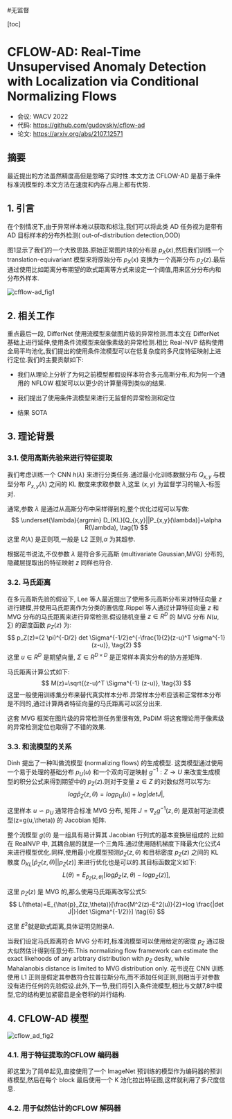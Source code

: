 #无监督 

[toc]

# CFLOW-AD: Real-Time Unsupervised Anomaly Detection with Localization via Conditional Normalizing Flows
- 会议: WACV 2022
- 代码: <https://github.com/gudovskiy/cflow-ad>
- 论文: <https://arxiv.org/abs/2107.12571>

## 摘要
最近提出的方法虽然精度高但是忽略了实时性.本文方法 CFLOW-AD 是基于条件标准流模型的.本文方法在速度和内存占用上都有优势.

## 1. 引言
在个别情况下,由于异常样本难以获取和标注,我们可以将此类 AD 任务视为是带有 AD 目标样本的分布外检测( out-of-distribution detection,OOD)

图1显示了我们的一个大致思路.原始正常图片块的分布是 $p_X(x)$,然后我们训练一个 translation-equivariant 模型来将原始分布 $p_X(x)$ 变换为一个高斯分布 $p_Z(z)$.最后通过使用比如距离分布期望的欧式距离等方式来设定一个阈值,用来区分分布内和分布外样本.

![cfflow-ad_fig1](../Attachments/cfflow-ad_fig1.png)

## 2. 相关工作
重点最后一段, DifferNet 使用流模型来做图片级的异常检测.而本文在 DifferNet 基础上进行延伸,使用条件流模型来做像素级的异常检测.相比 Real-NVP 结构使用全局平均池化,我们提出的使用条件流模型可以在低复杂度的多尺度特征映射上进行定位.我们的主要贡献如下:

- 我们从理论上分析了为何之前模型都假设样本符合多元高斯分布,和为何一个通用的 NFLOW 框架可以以更少的计算量得到类似的结果.

- 我们提出了使用条件流模型来进行无监督的异常检测和定位

- 结果 SOTA

## 3. 理论背景
### 3.1. 使用高斯先验来进行特征提取
我们考虑训练一个 CNN $h(\lambda)$ 来进行分类任务.通过最小化训练数据分布 $Q_{x,y}$ 与模型分布 $P_{x,y}(\lambda)$ 之间的 KL 散度来求取参数 $\lambda$,这里 $(x,y)$ 为监督学习的输入-标签对.

通常,参数 $\lambda$ 是通过从高斯分布中采样得到的,整个优化过程可以写做:
$$
\underset{\lambda}{argmin} D_{KL}[Q_{x,y}||P_{x,y}(\lambda)]+\alpha R(\lambda),   \tag{1}
$$
这里 $R(\lambda)$ 是正则项,一般是 L2 正则,$\alpha$ 为其超参.

根据花书说法,不仅参数 $\lambda$ 是符合多元高斯 (multivariate Gaussian,MVG) 分布的,隐藏层提取出的特征映射 $z$ 同样也符合.

### 3.2. 马氏距离 
在多元高斯先验的假设下, Lee 等人最近提出了使用多元高斯分布来对特征向量 $z$ 进行建模,并使用马氏距离作为分类的置信度.Rippel 等人通过计算特征向量 $z$ 和 MVG 分布的马氏距离来进行异常检测.假设随机变量 $z \in R^D$ 的 MVG 分布 $N(u,\sum)$ 的密度函数 $p_Z(z)$ 为:
$$
p_Z(z)=(2 \pi)^{-D/2} det \Sigma^{-1/2}e^{-\frac{1}{2}(z-u)^T \sigma^{-1} (z-u)},  \tag{2}
$$
这里 $u \in R^D$ 是期望向量, $\Sigma \in R^{D \times D}$ 是正常样本真实分布的协方差矩阵.

马氏距离计算公式如下:
$$
M(z)=\sqrt{(z-u)^T \Sigma^{-1} (z-u)},  \tag{3}
$$
这里一般使用训练集分布来替代真实样本分布.异常样本分布应该和正常样本分布是不同的,通过计算两者特征向量的马氏距离可以区分出来.

这套 MVG 框架在图片级的异常检测任务里很有效, PaDiM 将这套理论用于像素级的异常检测定位也取得了不错的效果.


### 3.3. 和流模型的关系
Dinh 提出了一种叫做流模型 (normalizing flows) 的生成模型. 这类模型通过使用一个易于处理的基础分布 $p_U(u)$ 和一个双向可逆映射 $g^{-1}: Z \to U$ 来改变生成模型的积分公式来得到期望中的 $p_Z(z)$.则对于变量 $z \in Z$ 的对数似然可以写为:
$$
log \hat{p}_Z(z,\theta)=log p_U(u)+log |det J|,  \tag{4}
$$

这里样本 $u \backsim p_U$ 通常符合标准 MVG 分布, 矩阵 $J=\nabla_z g^{-1}(z,\theta)$ 是双射可逆流模型(z=g(u,\theta)) 的 Jacobian 矩阵.

整个流模型 $g(\theta)$ 是一组具有易计算其 Jacobian 行列式的基本变换层组成的.比如在 RealNVP 中, 其耦合层的就是一个三角阵.通过使用随机梯度下降最大化公式4来进行模型优化.同样,使用最小化模型预测$\hat{p}_Z(z,\theta)$ 和目标密度 $p_Z(z)$ 之间的 KL 散度 $D_{KL}[\hat{p}_Z(z,\theta)||p_Z(z)]$ 来进行优化也是可以的.其目标函数定义如下:
$$
L(\theta)=E_{\hat{p}_Z(z,\theta)}[log \hat{p}_Z(z,\theta) -log p_Z(z)],  \tag{5}
$$

这里 $p_Z(z)$ 是 MVG 的,那么使用马氏距离改写公式5:
$$
L(\theta)=E_{\hat{p}_Z(z,\theta)}[\frac{M^2(z)-E^2(u)}{2}+log \frac{|det J|}{det \Sigma^{-1/2}}]  \tag{6}
$$

这里 $E^2$就是欧式距离,具体证明见附录A.

当我们设定马氏距离符合 MVG 分布时,标准流模型可以使用给定的密度 $p_Z$ 通过极大似然估计得到任意分布.This normalizing flow framework can estimate the exact likehoods of any arbtrary distribution with $p_Z$ desity, while Mahalanobis distance is limited to MVG distribution only. 花书说在 CNN 训练使用 L1 正则是假定其参数符合拉普拉斯分布,而不添加任何正则,则相当于对参数没有进行任何的先验假设.此外,下一节,我们将引入条件流模型,相比与文献7,8中模型,它的结构更加紧密且是全卷积的并行结构.

## 4. CFLOW-AD 模型
![cflow_ad_fig2](../Attachments/cflow_ad_fig2.png)
### 4.1. 用于特征提取的CFLOW 编码器
即这里为了简单起见,直接使用了一个 ImageNet 预训练的模型作为编码器的预训练模型,然后在每个 block 最后使用一个 K 池化拉出特征图,这样就利用了多尺度信息.

### 4.2. 用于似然估计的CFLOW 解码器

